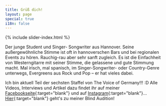 ```yaml
---
title: Grüß dich!
layout: page
special: true
i18n: false
---
```


{% include slider-index.html %}

Der junge Student und Singer- Songwriter aus Hannover. Seine außergewöhnliche Stimme ist oft in hannoverschen Bars und bei regionalen Events zu hören. Rauchig-rau aber sehr sanft zugleich. Es ist die Einfachheit von Westerngitarre mit seiner Stimme, die gelassene und gute Stimmung macht. Mal irisch, mal spanisch, im Singer-Songwriter- oder Country-Genre unterwegs, Evergreens aus Rock und Pop – er hat vieles dabei. 

Ich bin aktuell Teil der sechsten Staffel von The Voice of Germany!!! :D
Alle Videos, Interviews und Artikel dazu findet ihr auf meiner [Facebookseite](https://www.facebook.com/LeonBrajeMusik){:target="blank"} und auf [Instagram](https://www.instagram.com/leonbraje/){:target="blank"}...
[Hier](http://www.the-voice-of-germany.de/video/66-leon-braje-wunderbare-jahre-clip){:target="blank"} geht's zu meiner Blind Audition! 
